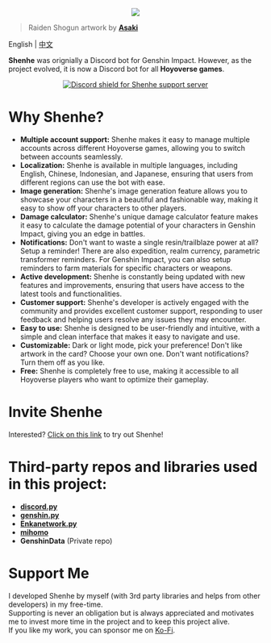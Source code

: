 <p align="center">
  <img src="https://i.imgur.com/tBlJndT.png"/>
</p>

> Raiden Shogun artwork by [**Asaki**](https://www.pixiv.net/en/artworks/104574600)

English | [中文](https://github.com/seriaati/shenhe_bot/blob/main/README_zh-tw.md)

**Shenhe** was orignially a Discord bot for Genshin Impact. However, as the project evolved, it is now a Discord bot for all **Hoyoverse games**.

<p align="center">
  <a href="https://discord.gg/b22kMKuwbS" target="_blank">
    <img src="https://discordapp.com/api/guilds/1000727526194298910/widget.png?style=banner2" alt="Discord shield for Shenhe support server"/>
  </a>
</p>

# Why Shenhe?
- **Multiple account support:** Shenhe makes it easy to manage multiple accounts across different Hoyoverse games, allowing you to switch between accounts seamlessly.
- **Localization:** Shenhe is available in multiple languages, including English, Chinese, Indonesian, and Japanese, ensuring that users from different regions can use the bot with ease.
- **Image generation:** Shenhe's image generation feature allows you to showcase your characters in a beautiful and fashionable way, making it easy to show off your characters to other players.
- **Damage calculator:** Shenhe's unique damage calculator feature makes it easy to calculate the damage potential of your characters in Genshin Impact, giving you an edge in battles.
- **Notifications:** Don't want to waste a single resin/trailblaze power at all? Setup a reminder! There are also expedition, realm currency, parametric transformer reminders. For Genshin Impact, you can also setup reminders to farm materials for specific characters or weapons.
- **Active development:** Shenhe is constantly being updated with new features and improvements, ensuring that users have access to the latest tools and functionalities.
- **Customer support:** Shenhe's developer is actively engaged with the community and provides excellent customer support, responding to user feedback and helping users resolve any issues they may encounter.
- **Easy to use:** Shenhe is designed to be user-friendly and intuitive, with a simple and clean interface that makes it easy to navigate and use.
- **Customizable:** Dark or light mode, pick your preference! Don't like artwork in the card? Choose your own one. Don't want notifications? Turn them off as you like.
- **Free:** Shenhe is completely free to use, making it accessible to all Hoyoverse players who want to optimize their gameplay.

# Invite Shenhe
Interested? [Click on this link](https://discordapp.com/oauth2/authorize?client_id=1000045812522430626&scope=bot+applications.commands&permissions=0) to try out Shenhe!

# Third-party repos and libraries used in this project:
- [**discord.py**](https://github.com/Rapptz/discord.py)
- [**genshin.py**](https://github.com/thesadru/genshin.py)
- [**Enkanetwork.py**](https://github.com/mrwan200/EnkaNetwork.py)
- [**mihomo**](https://github.com/KT-Yeh/mihomo)
- **GenshinData** (Private repo)

# Support Me
I developed Shenhe by myself (with 3rd party libraries and helps from other developers) in my free-time.  
Supporting is never an obligation but is always appreciated and motivates me to invest more time in the project and to keep this project alive.  
If you like my work, you can sponsor me on [Ko-Fi](https://ko-fi.com/seriaati).
